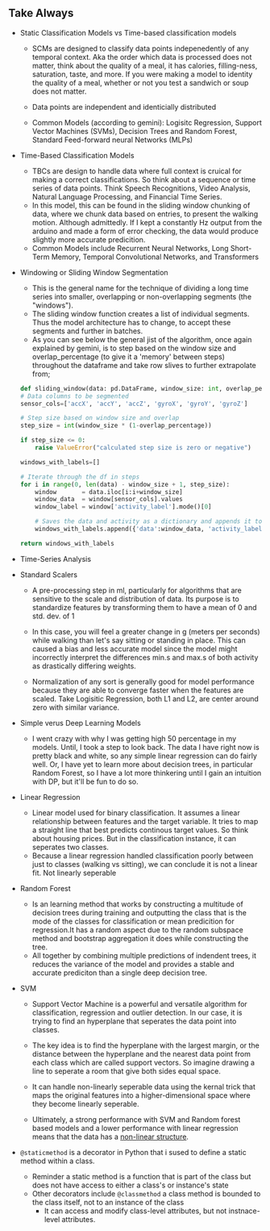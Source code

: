 ## Take Always
- Static Classification Models vs Time-based classification models
    - SCMs are designed to classify data points indepenedently of any temporal context. Aka the order which data is processed does not matter, think about the quality of a meal, it has calories, filling-ness, saturation, taste, and more. If you were making a model to identity the quality of a meal, whether or not you test a sandwich or soup does not matter. 

    - Data points are independent and identicially distributed
    - Common Models (according to gemini): Logisitc Regression, Support Vector Machines (SVMs), Decision Trees and Random Forest, Standard Feed-forward neural Networks (MLPs)

- Time-Based Classification Models 
    - TBCs are design to handle data where full context is cruical for making a correct classifications. So think about a sequence or time series of data points. Think Speech Recognitions, Video Analysis, Natural Language Processing, and Financial Time Series. 
    - In this model, this can be found in the sliding window chunking of data, where we chunk data based on entries, to present the walking motion. Although admittedly. If I kept a constantly Hz output from the arduino and made a form of error checking, the data would produce slightly more accurate predicition. 
    - Common Models include Recurrent Neural Networks, Long Short-Term Memory, Temporal Convolutional Networks, and Transformers

- Windowing or Sliding Window Segmentation
    - This is the general name for the technique of dividing a long time series into smaller, overlapping or non-overlapping segments (the "windows").
    - The sliding window function creates a list of individual segments. Thus the model architecture has to change, to accept these segments and further in batches. 
    - As you can see below the general jist of the algorithm, once again explained by gemini, is to step based on the window size and overlap_percentage (to give it a 'memory' between steps) throughout the dataframe and take row slives to further extrapolate from;
    ```python
    def sliding_window(data: pd.DataFrame, window_size: int, overlap_percentage: float):
    # Data columns to be segmented
    sensor_cols=['accX', 'accY', 'accZ', 'gyroX', 'gyroY', 'gyroZ']

    # Step size based on window size and overlap
    step_size = int(window_size * (1-overlap_percentage))

    if step_size <= 0:
        raise ValueError("calculated step size is zero or negative")
    
    windows_with_labels=[]

    # Iterate through the df in steps
    for i in range(0, len(data) - window_size + 1, step_size):
        window       = data.iloc[i:i+window_size]
        window_data  = window[sensor_cols].values
        window_label = window['activity_label'].mode()[0]

        # Saves the data and activity as a dictionary and appends it to the list
        windows_with_labels.append({'data':window_data, 'activity_label': window_label})

    return windows_with_labels
    ```
- Time-Series Analysis

- Standard Scalers 
    - A pre-processing step in ml, particularly for algorithms that are sensitive to the scale and distribution of data. Its purpose is to standardize features by transforming them to have a mean of 0 and std. dev. of 1

    - In this case, you will feel a greater change in g (meters per seconds) while walking than let's say sitting or standing in place. This can  caused a bias and less accurate model since the model might incorrectly interpret the differences min.s and max.s of both activity as drastically differing weights. 

    - Normalization of any sort is generally good for model performance because they are able to converge faster when the features are scaled. Take Logisitic Regression, both L1 and L2, are center around zero with similar variance. 

- Simple verus Deep Learning Models
    - I went crazy with why I was getting high 50 percentage in my models. Until, I took a step to look back. The data I have right now is pretty black and white, so any simple linear regression can do fairly well. Or, I have yet to learn more about decision trees, in particular Random Forest, so I have a lot more thinkering until I gain an intuition with DP, but it'll be fun to do so.

- Linear Regression
    - Linear model used for binary classification. It assumes a linear relationship between features and the target variable. It tries to map a straight line that best predicts continous target values. So think about housing prices. But in the classification instance, it can seperates two classes. 
    - Because a linear regression handled classification poorly between just to classes (walking vs sitting), we can conclude it is not a linear fit. Not linearly seperable

- Random Forest
    - Is an learning method that works by constructing a multitude of decision trees during training and outputting the class that is the mode of the classes for classification or mean predicition for regression.It has a random aspect due to the random subspace method and bootstrap aggregation it does while constructing the tree. 
    - All together by combining multiple predictions of indendent trees, it reduces the variance of the model and provides a stable and accurate prediciton than a single deep decision tree. 

- SVM
    - Support Vector Machine is a powerful and versatile algorithm for classification, regression and outlier detection. In our case, it is trying to find an hyperplane that seperates the data point into classes. 
    - The key idea is to find the hyperplane with the largest margin, or the distance between the hyperplane and the nearest data point from each class which are called support vectors. So imagine drawing a line to seperate a room that give both sides equal space. 
    - It can handle non-linearly seperable data using the kernal trick that maps the original features into a higher-dimensional space where they become linearly seperable. 

    - Ultimately, a strong performance with SVM and Random forest based models and a lower performance with linear regression means that the data has a <u>non-linear structure</u>.

- `@staticmethod` is a decorator in Python that i sused to define a static method within a class. 
    - Reminder a static method is a function that is part of the class but does not have access to either a class's or instance's state
    - Other decorators include `@classmethod` a class method is bounded to the class itself, not to an instance of the class
        - It can access and modify class-level attributes, but not instnace-level attributes. 